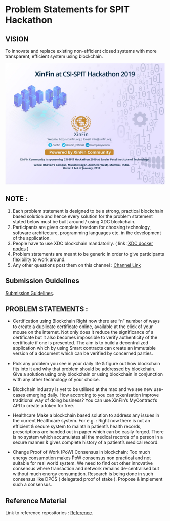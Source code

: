 # Problem Statements for SPIT Hackathon

## VISION
To innovate and replace existing non-efficient closed systems with more transparent, efficient system using blockchain.

<img src="../metaData/SPIT_banner.jpeg" alt="XinFin as technical sponsor at SPIT Hackathon">


## NOTE :
1. Each problem statement is designed to be a strong, practical blockchain based solution and hence every solution for the problem statement stated below must be built around / using XDC blockchain.
2. Participants are given complete freedom for choosing technology, software architecture, programming languages etc. in the development of the application.
3. People have to use XDC blockchain mandatorily. ( link :[XDC docker nodes](https://github.com/XinFinOrg/XDC01-docker-Nnodes ) )
4. Problem statements are meant to be generic in order to give participants flexibility to work around.
5. Any other questions post them on this channel : [Channel Link](https://xinfin-public.slack.com/messages/CELR2M831/)

## Submission Guidelines
 [Submission Guidelines](../SubmissionGuide).

## PROBLEM STATEMENTS :

* Certification using Blockchain
Right now there are “n” number of ways to create a duplicate certificate online, available at the click of your mouse on the internet. Not only does it reduce the significance of a certificate but it also becomes impossible to verify authenticity of the certificate if one is presented.
The aim is to build a decentralized application which by using Smart contracts can create an immutable version of a document which can be verified by concerned parties.


* Pick any problem you see in your daily life & figure out how blockchain fits into it and why that problem should be addressed by blockchain. Give a solution using only blockchain or using blockchain in conjunction with any other technology of your choice.


* Blockchain industry is yet to be utilised at the max and we see new use-cases emerging daily. How according to you can tokenisation improve traditional way of doing business? You can use XinFin’s MyContract’s API to create a token for free.


* Healthcare
Make a blockchain based solution to address any issues in the current Healthcare system.
For e.g. : Right now there is not an efficient & secure system to maintain patient’s health records, prescriptions are handed out in paper which can be easily forged. There is no system which accumulates all the medical records of a person in a secure manner & gives complete history of a patient’s medical record.


* Change Proof of Work (PoW) Consensus in blockchain: Too much energy consumption makes PoW consensus non practical and not suitable for real world system. We need to find out other innovative consensus where transaction and network remains de-centralised but without much energy consumption. Research is being done in such consensus like DPOS ( delegated proof of stake ). Propose & implement such a consensus.

## Reference Material

Link to reference repositories : [Reference](../References).
